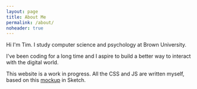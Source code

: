 ```yaml
---
layout: page
title: About Me
permalink: /about/
noheader: true
---
```


Hi I'm Tim. I study computer science and psychology at Brown University.

I've been coding for a long time and I aspire to build a better way to interact with the digital world.

This website is a work in progress. All the CSS and JS are written myself, based on this [mockup](https://www.dropbox.com/s/a70aqc40lcwkjy4/mockup.sketch?dl=0) in Sketch.